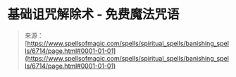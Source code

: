 <!--yml

分类：未分类

日期：2024年06月12日 18:41:29

-->

# 基础诅咒解除术 - 免费魔法咒语

> 来源：[https://www.spellsofmagic.com/spells/spiritual_spells/banishing_spells/6714/page.html#0001-01-01](https://www.spellsofmagic.com/spells/spiritual_spells/banishing_spells/6714/page.html#0001-01-01)

